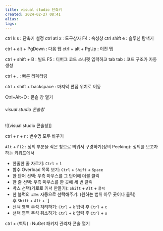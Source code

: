 ```yaml
---
title: visual studio 단축키
created: 2024-02-27 08:41
alias:
tags:
---
```

ctrl k s : 단축키 설정
ctrl atl x : 도구상자 
F4 : 속성창
ctrl shift e : 솔루션 탐색기

ctrl + alt + PgDown : 다음 탭
ctrl + alt + PgUp : 이전 탭

ctrl + shift + B : 빌드
F5 : 디버그
코드 스니펫 입력하고 tab tab : 코드 구조가 자동 생성

ctrl + . : 빠른 리펙터링 

ctrl + shift + backspace : 마지막 편집 위치로 이동

Ctrl+Alt+O : 콘솔 창 열기
###### visual studio 콘솔창
![[visual studio 콘솔창]]

ctrl + r + r : 변수명 모두 바꾸기

`Alt` + `F12` : 정의 부분을 작은 창으로 띄워서 구경하기(정의 Peeking): 정의를 보고자 하는 키워드에서

- 한줄한 줄 자르기: `Ctrl` + `l`
- 함수 Overload 목록 보기: `Ctrl` + `Shift` + `Space`
- 한 단어 선택: 우측 마우스를 그 단어에 더블 클릭
- 한 줄 선택: 우측 마우스를 한 곳에 세 번 클릭
- 박스 선택(가로로 커서 만들기): `Shift` + `Alt` + `클릭`
- 한 블럭의 코드 자동으로 선택해주기: (원하는 범위 아무 곳이나 클릭) 후 `Shift` + `Alt` + `]
- 선택 영역 주석 처리하기: `Ctrl` + `k` 입력 후 `Ctrl` + `c`
- 선택 영역 주석 취소하기: `Ctrl` + `k` 입력 후 `Ctrl` + `u`

ctrl + (백틱) : NuGet 패키지 관리자 콘솔 열기
